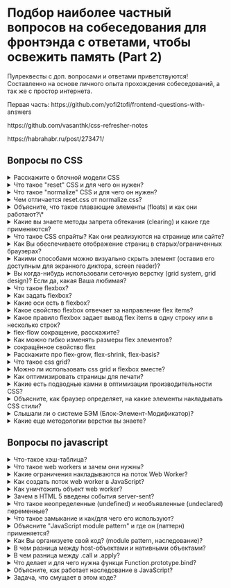# Подбор наиболее частный вопросов на собеседования для фронтэнда с ответами, чтобы освежить память (Part 2)

Пулреквесты с доп. вопросами и ответами приветствуются! Составленно на основе личного опыта прохождения собеседований, а так же с простор интернета.

<div>
	<p>Первая часть: https://github.com/yofi2tofi/frontend-questions-with-answers</p>
</div>

<div>
	<p>https://github.com/vasanthk/css-refresher-notes</p>
	<p>https://habrahabr.ru/post/273471/</p>
</div>

## Вопросы по CSS

<details>
<summary>Расскажите о блочной модели CSS</summary>
<div> 
	<br />
	<p>Блочная модель CSS – это прямоугольное пространство вокруг элемента HTML, в котором определяются границы, поля и отступы.</p>
	<p>Границы – определяют максимальную область, в которой будет содержаться элемент. Мы можем сделать границу видимой, невидимой, определить высоту и ширину элемента и т.п. Поля – определяют расстояния между границами и элементом.</p>
	<p>Отступы – определяют расстояния между границами и соседними элементами.</p>
</div>
</details>

<details>
<summary>Что такое "reset" CSS и для чего он нужен?</summary>
<div> 
	<br />
	<p>Каждый браузер устанавливает свои значения стилей по умолчанию для различных HTML-элементов. С помощью CSS Reset мы можем нивелировать эту разницу для обеспечения кроссбраузерности стилей.</p>
	<p>Например, вы используете элемент a в вашем документе. Большинство браузеров, как Internet Explorer и Firefox, добавляют ссылке синий цвет и подчёркивание. Однако представьте, что через пять лет кто-то решил создать новый браузер (назовём его UltraBrowser). Разработчикам браузера не нравился синий цвет и раздражало подчёркивание, поэтому они решили выделять ссылки красным цветом и полужирным шрифтом. Именно исходя из этого, если вы установите базовое значение стилей для элемента a, то он гарантированно будет таким, каким вы хотите его видеть, а не как предпочитают его отображать разработчики UltraBrowser.</p>
	<p>Подробней: https://habrahabr.ru/post/45296/</p>
</div>
</details>

<details>
<summary>Что такое "normalize" CSS и для чего он нужен?</summary>
<div> 
	<br />
	<p>Normalize.css является альтернативой CSS Reset. Проект является продуктом сотен часов глубокого исследования различий между изначальными стилями браузера. Это исследование провели Николас Галахер и Джонатан Нил.</p>
	<b>Цели normalize.css:</b>
	<ul>
		<li>сохранять полезные настройки браузера, а не стирать их;</li>
		<li>нормализовать стили для широкого круга HTML-элементов;</li>
		<li>корректировать ошибки и основные несоответствия браузера;</li>
		<li>совершенствовать юзабилити незаметными улучшениями;</li>
		<li>объяснять код, используя комментарии и детальную документацию.</li>
	</ul>
	<p>Он поддерживает широкий диапазон браузеров (в том числе мобильных) и включает в себя CSS, который нормализует HTML5-элементы, типографику, списки, встраиваемый контент, формы и таблицы.</p>
	<p>Несмотря на то, что проект основан на принципе нормализации, он использует стандартные настройки там, где они предпочтительны.</p>
	<b>Подробней: </b>
	<ul>
		<li>https://htmlacademy.ru/blog/64-about-normalize-css</li>
		<li>https://habrahabr.ru/company/htmlacademy/blog/342052/</li>
	</ul>
</div>
</details>

<details>
<summary>Чем отличается reset.css от normalize.css?</summary>
<div> 
	<br />
	<p>Reset.css накладывает однородный визуальный стиль, выравнивая стили по умолчанию почти для всех элементов. В отличие от этого, normalize.css сохраняет многие полезные стили браузеров по умолчанию. Это значит, что не требуется повторно объявлять стили для всех стандартных элементов типографики.</p>
	<p>Когда элемент имеет различные стили по умолчанию в разных браузерах, normalize.css там, где это возможно, стремится сделать эти стили совместимыми и соответствующими современными стандартам.</p>
	<p>Подробней: https://htmlacademy.ru/blog/64-about-normalize-css</p>
</div>
</details>

<details>
<summary>Объясните, что такое плавающие элементы (floats) и как они работают?\*</summary>
<div> 
	<br />
	<ul>
		<li>Float определяет, по какой стороне будет выравниваться элемент, при этом остальные элементы будут обтекать его с других сторон. Плавающие (обтекающие) элементы сначала выстраиваются в нормальном потоке, затем образуется новый поток, и они сдвигаются либо вправо, либо влево (в зависимости от выбранного значения) в родительском контейнере. Иными словами, они идут по порядку друг за другом. Учитывая, что в родительском контейнере есть достаточно свободного места, эти плавающие элементы не подстраиваются и не выравниваются для распределения пространства между этими самыми элементами.</li>
		<li>Как правило, плавающий элемент обязательно должен иметь фиксированную ширину. Это гарантирует, что float ведет себя так как и ожидалось, избегая проблем в некоторых браузерах.</li>
		<li>Используя свойство clear, вы можете указать пять значений: left, right, both, inherit, и none. Это свойство определяет, по какой стороне будет выравниваться элемент, при этом остальные элементы будут обтекать его с других сторон. Например, если вы укажите «left», элемент задействует отмену обтекания с левого края плавающего элемента. При этом все другие элементы на этой стороне будут опущены вниз, и располагаться под текущим элементом.</li>
		<li>Правило, которое я обнаружил для себя, прекрасно работает для моих float-макетов.В своем HTML коде, я почти всегда сначала создаю плавающие элементы во время разметки, прежде чем добавлять простые элементы, которые могут взаимодействовать с ними. Вы экономите большую часть времени, и это дает желаемый результат.</li>
		<li>Но и тут бывают проблемы, когда вы помещаете в родительский блок плавающие элементы, родительский контейнер не может определить динамически высоту своих дочерних элементов, поэтому родительский контейнер будет иметь высоту равную нулю. Это может поломать вашу верстку. Существует метод, который позволяет родительскому элементу, определить свое пространство с учетом каких-либо плавающих элементов внутри. Можно использовать CSS свойство overflow (переполнение) со значением hidden (скрыть). Обратите внимание, что значение свойства overflow не предназначено для такого рода использования, и может вызывать некоторые проблемы, такие как скрытие нужного контента в данный момент или появление нежелательных полос прокрутки.</li>
		<li>Хак: для очистки плавающих элементов лучше применять ‘overflow:auto’ к родительскому элементу.</li>
		<li>Обратите внимание, что данный трюк не очищает плавающие элементы — он просто растягивает родительский контейнер. Вы можете принудительно очистить float, если вы добавите очищающий элемент после последнего плавающего элемента, или вы можете добавить в любом нужном вам месте, создав тем самым новый поток. Родительский элемент не умеет очищать дочерние плавающие элементы.</li>
	</ul>
	<b>9 правил:</b>
	<ul>
		<li>Плавающие элементы прижимаются к границам своих контейнеров, но не дальше.</li>
		<li>Любой плавающий элемент будет находится либо рядом, либо ниже предыдущего элемента. Если элементы прижаты влево, второй элемент появится точно справа от первого. Если они прижаты вправо, второй элемент появится слева от первого (reverse).</li>
		<li>Элемент с левым обтеканием, не может быть правее, чем элемент с правым обтеканием.</li>
		<li>Плавающие элементы не могут подняться выше верхнего края родительского контейнера (однако становится еще сложнее, когда задействованы отступы).</li>
		<li>Плавающий элемент не может быть выше своего соседа плавающего элемента.</li>
		<li>Плавающий элемент не может быть выше своего соседа строчного элемента.</li>
		<li>Плавающий элемент совместно со своим таким же соседом элементом, не могут выходить за края родительского контейнера.</li>
		<li>Плавающий элемент должен быть помещен как можно выше.</li>
		<li>Элемент с левым обтеканием должен быть помещен как можно дальше влево, как это возможно, элемент с правым обтеканием должен быть помещен как можно дальше вправо, как это возможно.</li>
	</ul>
	<p>Подробней: https://habrahabr.ru/post/273471/</p>
</div>
</details>

<details>
<summary>Какие вы знаете методы запрета обтекания (clearing) и какие где применяются?</summary>
<div> 
	<br />
	<p>Хак: для очистки плавающих элементов лучше применять ‘overflow:auto’ к родительскому элементу.</p>
</div>

```css
.clearfix:after {
  content: "";
  display: table;
  clear: both;
}
```

</details>

<details>
<summary>Что такое CSS спрайты? Как они реализуются на странице или сайте?</summary>
<div> 
	<br />
	<p>CSS спрайт — это техника оптимизации производительности, которая сочетает в себе несколько изображений в одном изображении, называемом спрайт-лист (sprite sheet) или набор плиток (tile set). Спрайты уменьшают нагрузку на сеть за счет сокращения количества загрузок с сервера, необходимых для отображения веб-страницы.</p>
	<p>Подробней: https://habrahabr.ru/post/159027/</p>
</div>
</details>

<details>
<summary>Как Вы обеспечиваете отображение страниц в старых/ограниченных браузерах?</summary>
<div> 
	<br />
	<ul>
		<li>Полифилы, кроссбраузерные решения</li>
		<li>Проверка нужной версии на спец. сервисах</li>
		<li>Скачивание старые версий браузеров(хард метод)</li>
		<li>https://caniuse.com/ (софт метод)</li>
		<li>Предупреждение о устаревшем браузере</li>
	</ul>
</div>
</details>

<details>
<summary>Какими способами можно визуально скрыть элемент (оставив его доступным для экранного диктора, screen reader)?</summary>
<div> 
	<br />
	<p>position: relative; left: -5000px</p>
</div>
</details>

<details>
<summary>Вы когда-нибудь использовали сеточную верстку (grid system, grid design)? Если да, какая Ваша любимая?</summary>
<div> 
	<br />
	<p>grid design: https://habrahabr.ru/post/23792/</p>
	<p>grid system: http://htmlbook.ru/blog/css-grid-i-flexbox-sravnenie-na-praktike</p>
</div>
</details>

<details>
<summary>Что такое flexbox?</summary>
<div> 
	<br />
	<ul>
		<li>Направлена на предоставление более эффективного способа выравнивания и распределения места между элементами в контейнере (родительском блоке), даже если их размер неизвестен или динамический.</li>
		<li>Основная идея flex-блоков, обладать способностью изменять свою ширина/высота (и другое), чтобы наилучшим образом заполнять свободное место (в основном, для поддержки адаптивности на всех видах устройств и размеров экрана).</li>
		<li>В основном элементы будут распределяться либо вдоль главной оси, либо вдоль поперечной оси контейнера.</li>
		<li>Flex-блоки лучше всего подходят для составных частей приложения и мелкомасштабных компонентов на странице, в то время как grid-блоки больше используется для компонентов на странице большого масштаба.</li>
		<li>Также как существует inline-block, inline-table, существует и inline-flex.</li>
	</ul>
	<p>Подробней: https://habrahabr.ru/post/273471/#display</p>
</div>
</details>

<details>
<summary>Как задать flexbox?</summary>
<div> 
	<br />
	<p>Для начала нам нужно выбрать, какие элементы следует выкладывать в виде flex блоков. Для этого мы устанавливаем специальное значение display в родительском элементе тех элементов, которые вы хотите оформить. display: flex;</p>
	<p><b>Примечание:</b> Вы также можете установить значение display inline-flex, если хотите расставить inline элементы как flex блоки.</p>
	<p>Подробней: https://developer.mozilla.org/ru/docs/Learn/CSS/CSS_layout/Flexbox</p>
</div>
</details>

<details>
<summary>Какие оси есть в flexbox?</summary>
<div> 
	<br />
	<ul>
		<li><b>Главная ось (main axis)</b> проходит в том направлении, вдоль которого расположены Flex элемнеты (например, в строку слева направо или вдоль колонок вниз.) Начало и конец этой оси называются main start и main end.</li>
		<li><b>Поперечная ось (сross axis)</b> проходит перпендикулярно Flex элементам. Начало и конец этой оси называются cross start and cross end.</li>
		<li>Родительский элемент, на который назначено свойство display: flex называется <b>flex container</b>.</li>
		<li>Элементы, размещённые в нём как Flex блоки называются <b>flex items</b></li>
	</ul>
	<p>Подробней: https://developer.mozilla.org/ru/docs/Learn/CSS/CSS_layout/Flexbox</p>
</div>
</details>

<details>
<summary>Какое свойство flexbox отвечает за направление flex items?</summary>
<div> 
	<br />
	<p>В Flexbox есть свойство под названием flex-direction, которое определяет направление главной оси (в каком направлении располагаются flexbox дети) — по умолчанию ему присваивается значение row, т.е. располагать дочерние элементы в ряд слева направо (для большинства языков) или справа налево (для арабских языков).</p>
	<ul>
		<li>row | row-reverse | column | column-reverse</li>
	</ul>
	<ul>
		<li><b>row</b> The flex container's main-axis is defined to be the same as the text direction. The main-start and main-end points are the same as the content direction.</li>
		<li><b>row-reverse</b> Behaves the same as row but the main-start and main-end points are permuted.</li>
		<li><b>column</b> The flex container's main-axis is the same as the block-axis. The main-start and main-end points are the same as the before and after points of the writing-mode.</li>
		<li><b>column-reverse</b> Behaves the same as column but the main-start and main-end are permuted.</li>
	</ul>
	<p>Подробней: https://developer.mozilla.org/ru/docs/Learn/CSS/CSS_layout/Flexbox</p>
</div>
</details>

<details>
<summary>Какое правило flexbox задает вывод flex items в одну строку или в несколько строк?</summary>
<div> 
	<br />
	<p>Свойство CSS flex-wrap</p>
	<ul>
		<li>nowrap | wrap | wrap-reverse</li>
	</ul>
	<p>Подробней: https://developer.mozilla.org/ru/docs/Learn/CSS/CSS_layout/Flexbox</p>
</div>
</details>

<details>
<summary>flex-flow сокращение, расскажите?</summary>
<div> 
	<br />
	<p>На этом этапе нужно заметить, что сществует сокращение для свойств flex-direction и flex-wrap — flex-flow. Например, вы можете заменить</p>
	<p>flex-direction: row; <br> flex-wrap: wrap;</p>
	<p>flex-flow: row wrap;</p>
	<p>Подробней: https://developer.mozilla.org/ru/docs/Learn/CSS/CSS_layout/Flexbox</p>
</div>
</details>

<details>
<summary>Как можно гибко изменять размеры flex элементов?</summary>
<div> 
	<br />
</div>

```css
article {
  flex: 1 200px;
}

article:nth-of-type(3) {
  flex: 2 200px;
}
```

<div>
	<p>Это просто означает, что каждому flex элементу сначала будет дано 200px от свободного места. Потом оставшееся место будет поделено в соответствии с частями пропорций.</p>
	<p>Подробней: https://developer.mozilla.org/ru/docs/Learn/CSS/CSS_layout/Flexbox</p>
</div>
</details>

<details>
<summary>сокращённое свойство flex</summary>
<div> 
	<br />
	<p><b>flex</b> это сокращённое свойство, в которым можно задать до трёх разных свойств:</p>
	<ul>
		<li>Значение пропорции. Оно может быть установлено отдельно с помощью свойства <b>flex-grow</b>.</li>
		<li>Следующее значение пропорции — <b>flex-shrink</b> — вступает в роль, когда flex элементы переполняют контейнер. Оно указывает, сколько забирается от размера каждого flex элемента, чтобы он перестал переполнять контейнер. Это продвинутая функция flexbox.</li>
		<li>Значение минимального размера, как мы обсуждали ранее. Оно может быть установлено отдельно с помощью свойства <b>flex-basis</b>.</li>
		<p>Подробней: https://developer.mozilla.org/ru/docs/Learn/CSS/CSS_layout/Flexbox</p>
	</ul>
</div>
</details>

<details>
<summary>Расскажите про flex-grow, flex-shrink, flex-basis?</summary>
<div> 
	<br />
	<ul>
		<li>Свойство CSS <b>flex-grow</b> определяет, какую часть свободного пространства может занять контейнер, в соотношении с другими контейнерами. </li>
		<li><b>flex-shrink</b> — свойство CSS, которое определяет фактор сжатия  flex-элемента. Flex-элементы будут заполнять контейнер в зависимости от значения flex-shrink, когда стандартная ширина flex-элементов шире, чем flex-контейнер.</li>
		<li><b>flex-basis</b> CSS свойство задает базовые размеры флекс элемента, а именно ширину.  Это свойство определяет размер содержимого контента,  если оно не было заданно свойством  box-sizing.</li>
	</ul>
	<b>Подробней:</b>
	<ul>
		<li>https://developer.mozilla.org/ru/docs/Web/CSS/flex-grow</li>
		<li>https://developer.mozilla.org/ru/docs/Web/CSS/flex-shrink</li>
		<li>https://developer.mozilla.org/ru/docs/Web/CSS/flex-basis</li>
	</ul>
</div>
</details>

<details>
<summary>Что такое css grid?</summary>
<div> 
	<br />
	<ul>
		<li>Значение grid позволяет нам создавать макет сетки. Она направлена на решении проблем со старыми методами компоновки блоков, имеющих float и inline-block, которые в свою очередь имеют недостатки, и действительно не предназначались для макета страницы.</li>
		<li>Основная идея grid-концепции, управлять содержимым, обеспечивая механизм распределения имеющегося пространство блоков в столбцы и строки, с помощью набора заранее установленных размеров.</li>
		<li>Вместе с этим фактом мы можем устранить проблемы, которые появляются при разработке, опираясь на старую технику разработки сайтов, теперь вы тратите меньше усилий.</li>
		<li>Не поддерживается. Только в IE10+.</li>
		<li>Также как существует inline-block, inline-table, inline-flex, существует и inline-grid</li>
	</ul>
	<b>Подробней:</b>
	<ul>
		<li>https://habrahabr.ru/post/273471/#display</li>
		<li>https://habrahabr.ru/post/325760/</li>
		<li>https://developer.mozilla.org/ru/docs/Web/CSS/CSS_Grid_Layout</li>
	</ul>
</div>
</details>

<details>
<summary>Можно ли использовать css grid и flexbox вместе?</summary>
<div> 
	<br />
	<p>Flexbox и Grid это не два противоборствующих свойства, они наоборот дополняют друг друга.
	<p>Grid - инструмент позиционирования основных блоков страницы.</p>
	<p>Flexbox - инструмент позиционирования элементов внутри блоков, спозиционированных с помощью Grid.</p>
</div>
</details>

<details>
<summary>Как оптимизировать страницы для печати?</summary>
<div> 
	<br />
	<ul>
		<li>https://habrahabr.ru/company/ruvds/blog/317776/</li>
		<li>https://habrahabr.ru/post/160997/</li>
	</ul>
</div>
</details>

<details>
<summary>Какие есть подводные камни в оптимизации производительности CSS?</summary>
<div> 
	<br />
	<ul>
		<li>
			<b>Переотрисовка (repaint):</b>
			<br>
			<p>Также известное, как redraw — это событие, которое происходит всякий раз, когда что-то делается видимым на странице, если ранее оно было скрыто (visibility:hidden, overflow:hidden, display:none, и др), или наоборот (visibility:visible, overflow:auto, display:static, и др), когда происходят какие-то изменения в макете. Примером может быть что угодно: добавление к элементу рамки, изменение цвета фона, изменение видимости стилей — все это приводит к переотрисовке страницы. Тем самым данное событие может дорого вам обойтись в плане производительности, так как нагружает браузерный движок поиском, проходами по всем элементам, чтобы определить, что является видимым уже, а что должно отобразиться.</p>
		</li>
		<li>
			<b>Перерасчет (reflow):</b>
			<br>
			<p>Перерасчет (или перекомпоновка) носит более значительный характер. Это событие будет происходить всякий раз, когда происходят манипуляции с DOM-деревом HTML документа, или когда стиль, который влияет на расположение, изменяется у элемента, это событие будет происходит всякий раз, когда атрибут class у элемента изменяется, или всякий раз, когда изменяется размер окна браузера. Цель перерасчета в том, чтобы определить, где различные части сайты теперь должны отображаться. Если вы измените родительские свойства, тогда его потомки также будут пересчитаны. Элементы, которые появляются после того, как DOM было сформировано, будут сформированы заново. Если изменяется дочерний элемент, тогда будет пересчитан и родительский элемент, чтобы учесть изменения своих потомков. Затем, происходит переотрисовка.</p>
			<p>Перерасчет также очень дорого обходится в плане производительности, и является одной из главных причин медленной работы скриптов, особенно на устройствах с низкой вычислительной мощности, таких как телефоны</p>
		</li>
		<li>
			<b>Минимальный перерасчет (minimal reflow):</b>
			<br>
			<p>Долгий перерасчет может повлиять на весь документ, всю веб-страницу. Чем больше документ, тем дольше перерасчет. Меньше HTML-кода лучше производительность. Элементы с абсолютным позиционирование или фиксированным, не влияют на структуру главного документа, так как они находятся в отдельном потоке, если в них произошли изменения, только они будут подвержены перерасчету. Конечно, документ, в котором произойдут изменения, все равно будут полностью переотрисованы, но эта проблема имеет слабый характер, чем перерасчет всего DOM-дерева.</p>
			<p>Так что анимация не должны быть применена ко всему документу, было бы лучшим, если бы анимации применялись только для позиционированных элементов. Для большинства случаев, это очень важно.</p>
		</li>
		<li>
			<b>Что вызывает перерасчет:</b>
			<br>
			<ul>
				<li>Изменение размера окна</li>
				<li>Изменение шрифта</li>
				<li>Добавлении или удалении стилей</li>
				<li>Динамическое изменение, пользователь вводит текст в поле ввода</li>
				<li>Активация CSS псевдо-классов, к примеру, событие :hover</li>
				<li>Манипулирования с атрибутом class</li>
				<li>Сценарии манипулирования с DOM-деревом</li>
				<li>Расчет значений offsetWidth и offsetHeight</li>
				<li>Задание свойств в атрибут style</li>
			</ul>
		</li>
		<li>
			<b>Как свести к минимуму влияние перерасчета на производительность:</b>
			<br>
			<ul>
				<li>Изменение атрибутов класса у элементов, делайте как можно реже (минимум манипуляций в DOM-дереве).</li>
				<li>Избегайте установки нескольких встроенных стилей.</li>
				<li>Применяйте анимацию к элементам, которые имеют фиксированное или абсолютное позиционирование.</li>
				<li>Избегайте табличной разметки. Даже незначительные изменения в ячейке таблицы вызовут перерасчет на всех остальных узлах таблицы.</li>
				<li>Не используйте «CSS expressions» (также известное, как «IE expressions»)</li>
			</ul>
		</li>
		<li>
			<b>Примечание:</b>
			<br>
			<p>Потеть над селекторами, используемых в современных браузерах, бесполезно. Большинство методов выборки сейчас настолько быстрые и эффективные, что на это действительно не стоит тратить много времени. Кроме того, есть различия в различных браузерах, и у каждого есть свои медленные селекторы.</p>
			<p>Чрезмерные неиспользуемые стили, скорее всего, они будут бить по производительность, чем любые селекторы, которые вы добавили в свой документ. Следует прибираться в своих css-стилях. 3000 строк неиспользуемых или избыточных на странице стилей, в наше время, это не редкость. Если разные стили используются на разных страницах вашего сайта, разбейте ваш один и единственный styles.css на несколько дополнительных, это будет лучшим вариантом.</p>
		</li>
	</ul>
	<p>Подробней: https://habrahabr.ru/post/273471/#repaints_and_reflows</p>
</div>
</details>

<details>
<summary>Объясните, как браузер определяет, на какие элементы накладывать CSS стили?</summary>
<div> 
	<br />
	<p>CSSOM (объектная модель CSS) — это объект, представляющий стили, связанные с DOM. Он выглядит так же как DOM, но с соответствующими стилями для каждого узла. Не имеет значения были ли стили объявлены явно или наследуются.</p>
	<p>Подробней: https://habrahabr.ru/post/320430/</p>
</div>
</details>

<details>
<summary>Слышали ли о системе БЭМ (Блок-Элемент-Модификатор)?</summary>
<div> 
	<br />
	<ul>
		<li>https://ru.bem.info/methodology/quick-start/</li>
		<li>https://habrahabr.ru/post/162385/</li>
		<li>https://habrahabr.ru/post/203440/</li>
		<li>https://medium.com/@dedguran/введение-в-методологию-бэм-e6b156e1f795</li>
	</ul>
</div>
</details>

<details>
<summary>Какие еще методологии верстки вы знаете?</summary>
<div> 
	<br />
	<ul>
		<li>https://habrahabr.ru/post/256109/</li>
		<li>https://operatino.github.io/MCSS/</li>
	</ul>
</div>
</details>

## Вопросы по javascript

<details>
<summary>Что-такое хэш-таблица?</summary>
<div> 
	<br />
	<p>Хэш-табли́ца или хеш-табли́ца — это структура данных, реализующая интерфейс ассоциативного массива, а именно, она позволяет хранить пары (ключ, значение) и выполнять три операции: операцию добавления новой пары, операцию поиска и операцию удаления пары по ключу.</p>
	<p>Подробней: https://ru.wikipedia.org/wiki/Хеш-таблица</p>
</div>
</details>

<details>
<summary>Что такое web workers и зачем они нужны?</summary>
<div> 
	<br />
	<p>Web Workers предоставляют простое средство для запуска скриптов в фоновом потоке. Поток Worker'а может выполнять задачи без вмешательства в пользовательский интерфейс. К тому же, они могут осуществлять ввод/вывод, используя XMLHttpRequest (хотя атрибуты responseXML и channel всегда будут равны null). Существующий Worker может отсылать сообщения в JavaScript код, который его создал, отправляя сообщения в обработчик событий, указанный этим кодом (и наоборот).</p>
	<p>Подробней: https://developer.mozilla.org/ru/docs/DOM/Using_web_workers</p>
</div>
</details>

<details>
<summary>Какие ограничения накладываются на поток Web Worker?</summary>
<div> 
	<br />
	<p>Потоки web worker не могут изменять HTML элементы, глобальные переменные и некоторые свойства окон, такие как window.location. Вы можете использовать типы данных javascript, вызовы XMLHttpRequest и прочее.</p>
</div>
</details>

<details>
<summary>Как создать поток web worker в JavaScript?</summary>
<div> 
	<br />
	<b>Подробней:</b>
	<ul>
		<li>https://developer.mozilla.org/ru/docs/DOM/Using_web_workers</li>
		<li>https://habrahabr.ru/post/132785/</li>
	</ul>
</div>
</details>

<details>
<summary>Как уничтожить объект web worker?</summary>
<div> 
	<br />
	<p>w.terminate();</p>
</div>
</details>

<details>
<summary>Зачем в HTML 5 введены события server-sent?</summary>
<div> 
	<br />
	<p>Подробней:</p>
	<ul>
		<li>https://ru.wikipedia.org/wiki/Server-sent_events</li>
		<li>https://habrahabr.ru/post/120429/</li>
	</ul>
</div>
</details>

<details>
<summary>Что такое неопределенные (undefined) и необъявленные (undeclared) переменные?</summary>
<div> 
	<br />
	<ul>
		<li>undefined - значение</li>
		<li>undeclared - ошибка ReferenceError</li>
	</ul>
	<p>Подробней: https://habrahabr.ru/post/159313/</p>
</div>
</details>

<details>
<summary>Что такое замыкание и как/для чего его используют?</summary>
<div> 
	<br />
	<p>Замыкания — это функции, ссылающиеся на независимые (свободные) переменные. Другими словами, функция, определённая в замыкании, «запоминает» окружение, в котором она была создана.</p>
	<b>Подробней</b>
	<ul>
		<li>https://htmlacademy.ru/blog/195-lets-learn-javascript-closures</li>
		<li>https://habrahabr.ru/post/38642/</li>
	</ul>
</div>
</details>

<details>
<summary>Объясните "JavaScript module pattern" и где он (паттерн) применяется?</summary>
<div> 
	<br />
	<p>Первостепенная задача не засорять пространство имен, но с модульностью ES2015 как таковая необходимость отпала.</p>
	<p>Вторстепенная задача классическое ООП. Публичные члены класса доступны всем, приватные только самому классу.
	В первой части есть ссылка на реальный пример модуля в ts</p>
</div>
</details>

<details>
<summary>Как Вы организуете свой код? (module pattern, наследование)?</summary>
<div> 
	<br />
	<p>Подробней: https://habrahabr.ru/post/131714/</p>
</div>
</details>

<details>
<summary>В чем разница между host-объектами и нативными объектами?</summary>
<div> 
	<br />
	<p><b>Встроенные объекты:</b> String, Math, RegExp, Object, Function и т.д. - основные предопределенные объекты, всегда доступные в JavaScript. Определено в спецификации ECMAScript.</p>
	<p><b>Объекты хоста:</b> объекты типа window, XmlHttpRequest, узлы DOM и т.д., которые предоставляются средой браузера. Они отличаются от встроенных объектов, потому что не все окружения будут иметь одни и те же объекты хоста. Если JavaScript работает за пределами браузера, например, на языке сценариев на стороне сервера, например, в Node.js, будут доступны разные объекты хоста.</p>
	<p><b>Объекты пользователя:</b> объекты, определенные в JavaScript-коде.</p>
</div>
</details>

<details>
<summary>В чем разница между .call и .apply?</summary>
<div> 
	<br />
	<ul>
		<li>.call() - вызывает ту же функцию с указанными аргументами</li>
		<li>.apply() - вызывает ту же функцию с аргументами, указанными в массиве</li>
		<li>.bind() - создает новую функцию с тем же самым телом функции с заданным значением this (первый аргумент) и возвращает эту функцию.</li>
	</ul>
	<p>Во всех случаях первый аргумент используется как значение this внутри функции.</p>
	<b>Подробней:</b>
	<br>
	<ul>
		<li>https://learn.javascript.ru/call-apply</li>
		<li>https://habrahabr.ru/sandbox/33838/</li>
	</ul>
</div>
</details>

<details>
<summary>Что делает и для чего нужна функци Function.prototype.bind?</summary>
<div> 
	<br />
	<p>Метод bind() создаёт новую функцию, которая при вызове устанавливает в качестве контекста выполнения this предоставленное значение. В метод также передаётся набор аргументов, которые будут установлены перед переданными в привязанную функцию аргументами при её вызове.</p>
	<p>Подробней: https://developer.mozilla.org/ru/docs/Web/JavaScript/Reference/Global_Objects/Function/bind</p>
</div>
</details>

<details>
<summary>Объясните, как работает наследование в JavaScript?</summary>
<div> 
	<br />
	<p>Модель наследования в JavaScript может озадачить опытных разработчиков на высокоуровневых объектно-ориентированных языках (таких, например, как Java или C++), поскольку она динамическая и не включает в себя реализацию понятия class (хотя ключевое слово class, бывшее долгие годы зарезервированным, и приобрело практическое значение в стандарте ES2015, однако, Class в JavaScript ES>=6 представляет собой лишь "синтаксический сахар" поверх прототипно-ориентированной модели наследования).</p>
	<p>В плане наследования JavaScript работает лишь с одной сущностью: объектами. Каждый объект имеет внутреннюю ссылку на другой объект, называемый его прототипом. У объекта-прототипа также есть свой собственный прототип и так далее до тех пор, пока цепочка не завершится объектом, у которого свойство prototype равно null.  По определению, null не имеет прототипа и является завершающим звеном в цепочке прототипов.</p>
	<p>Хотя прототипную модель наследования некоторые относят к недостаткам JavaScript, на самом деле она мощнее классической. К примеру, поверх неё можно предельно просто реализовать классическое наследование, а вот попытки совершить обратное непременно вынудят вас попотеть.</p>
	<b>Подробней:</b>
	<ul>
		<li>https://developer.mozilla.org/ru/docs/Web/JavaScript/Inheritance_and_the_prototype_chain</li>
		<li>https://learn.javascript.ru/class-inheritance</li>
		<li>https://habrahabr.ru/post/131714/</li>
	</ul>
</div>
</details>

<details>
<summary>Задача, что смущает в этом коде?</summary>
```js
setInterval(() => {
	document.getElementById('bigCookie').click()
}, 100)
```
<div> 
	<br />
	<p>
	(()=> {
		var cookie = document.querySelector('#bigCookie');
		setInterval(()=> {
			cookie.click();
		}, 100);
	})()
	</p>
	<p>Чтобы не дергать DOM на каждом цикле</p>
	<p>setInterval(c => c.click(), 100, bigCookie), ибо любой легальный для js-идентификаторов id элемента: это одноимённое свойство глобального объекта. Но, он может быть переопределен находящемся на странице скриптом.</p>
</div>
</details>